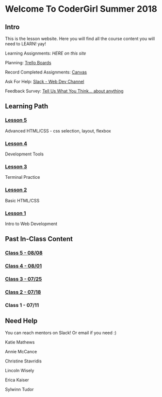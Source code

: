 # Welcome To CoderGirl Summer 2018

## Intro

This is the lesson website. Here you will find all the course content you will need to LEARN! yay!

Learning Assignments: _HERE on this site_

Planning: [Trello Boards](https://trello.com/cg_webdev_ss_2018)

Record Completed Assignments: [Canvas](https://learn.launchcode.org/courses/131)

Ask For Help: [Slack - Web Dev Channel](slack://channel?team={codergirlsummer2018}&id={CBL0W2U05})

Feedback Survey: [Tell Us What You Think... about anything](http://bit.ly/cg_ss18_feedback)


## Learning Path

### [Lesson 5](lesson_5/overview)
Advanced HTML/CSS - css selection, layout, flexbox

### [Lesson 4](lesson_4/overview)
Development Tools

### [Lesson 3](lesson_3/overview)
Terminal Practice

### [Lesson 2](lesson_2/overview)
Basic HTML/CSS

### [Lesson 1](lesson_1/overview)
Intro to Web Development


## Past In-Class Content

### [Class 5 - 08/08](in_class/5)

### [Class 4 - 08/01](in_class/4)

### [Class 3 - 07/25](in_class/3)

### [Class 2 - 07/18](in_class/2)

### Class 1 - 07/11










## Need Help

You can reach mentors on Slack! Or email if you need :)

Katie Mathews

Annie McCance

Christine Stavridis

Lincoln Wisely

Erica Kaiser

Sylwinn Tudor
